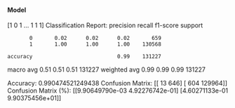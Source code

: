 #### Model
[1 0 1 ... 1 1 1]
Classification Report:
              precision    recall  f1-score   support

           0       0.02      0.02      0.02       659
           1       1.00      1.00      1.00    130568

    accuracy                           0.99    131227
   macro avg       0.51      0.51      0.51    131227
weighted avg       0.99      0.99      0.99    131227

Accuracy: 0.990474521249438
Confusion Matrix:
[[    13    646]
 [   604 129964]]
Confusion Matrix (%):
[[9.90649790e-03 4.92276742e-01]
 [4.60271133e-01 9.90375456e+01]]
